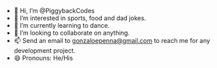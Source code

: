 - 👋 Hi, I’m @PiggybackCodes
- 👀 I’m interested in sports, food and dad jokes.
- 🌱 I’m currently learning to dance.
- 💞️ I’m looking to collaborate on anything.
- 📫 Send an email to gonzaloepenna@gmail.com to reach me for any development project.
- 😄 Pronouns: He/His

<!---
PiggybackCodes/PiggybackCodes is a ✨ special ✨ repository because its `README.md` (this file) appears on your GitHub profile.
You can click the Preview link to take a look at your changes.
--->
